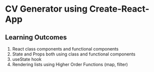 # CV Generator using Create-React-App

## Learning Outcomes
  1. React class components and functional components
  2. State and Props both using class and functional components
  3. useState hook
  4. Rendering lists using Higher Order Functions (map, filter) 
